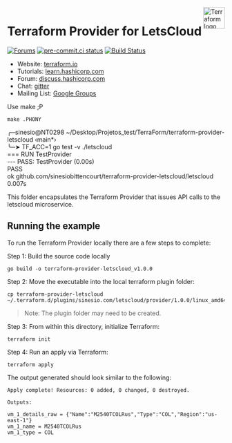 <a href="https://terraform.io">
    <img src="https://cdn.rawgit.com/hashicorp/terraform-website/master/content/source/assets/images/logo-hashicorp.svg" alt="Terraform logo" title="Terraform" align="right" height="50" />
</a>

# Terraform Provider for LetsCloud

[![Forums][discuss-badge]][discuss] [![pre-commit.ci status](https://results.pre-commit.ci/badge/github/sinesiobittencourt/terraform-provider-letscloud/main.svg)](https://results.pre-commit.ci/latest/github/sinesiobittencourt/terraform-provider-letscloud/main) [![Build Status](https://travis-ci.com/sinesiobittencourt/terraform-provider-letscloud.svg?branch=main)](https://travis-ci.com/sinesiobittencourt/terraform-provider-letscloud)


[discuss-badge]: https://img.shields.io/badge/discuss-terraform--lestcloud-623CE4.svg?style=flat
[discuss]: https://discuss.hashicorp.com/c/terraform-providers/

- Website: [terraform.io](https://terraform.io)
- Tutorials: [learn.hashicorp.com](https://learn.hashicorp.com/terraform?track=getting-started#getting-started)
- Forum: [discuss.hashicorp.com](https://discuss.hashicorp.com/c/terraform-providers/)
- Chat: [gitter](https://gitter.im/hashicorp-terraform/Lobby)
- Mailing List: [Google Groups](http://groups.google.com/group/terraform-tool)

Use make ;P

```
make .PHONY
```

╭─sinesio@NT0298 ~/Desktop/Projetos_test/TerraForm/terraform-provider-letscloud  ‹main*› <br>
╰─➤  TF_ACC=1 go test -v  ./letscloud<br>
=== RUN   TestProvider<br>
--- PASS: TestProvider (0.00s)<br>
PASS<br>
ok      github.com/sinesiobittencourt/terraform-provider-letscloud/letscloud    0.007s<br>

This folder encapsulates the Terraform Provider that issues API calls to the letscloud microservice.<br>

## Running the example

To run the Terraform Provider locally there are a few steps to complete:

Step 1: Build the source code locally

```
go build -o terraform-provider-letscloud_v1.0.0
```

Step 2: Move the executable into the local terraform plugin folder:

```
cp terraform-provider-letscloud  ~/.terraform.d/plugins/sinesio.com/letscloud/provider/1.0.0/linux_amd64
```

> Note: The plugin folder may need to be created.

Step 3: From within this directory, initialize Terraform:

```
terraform init
```

Step 4: Run an apply via Terraform:

```
terraform apply
```

The output generated should look similar to the following:

```
Apply complete! Resources: 0 added, 0 changed, 0 destroyed.

Outputs:

vm_1_details_raw = {"Name":"M2540TCOLRus","Type":"COL","Region":"us-east-1"}
vm_1_name = M2540TCOLRus
vm_1_type = COL
```